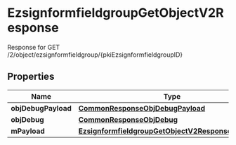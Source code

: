 

# EzsignformfieldgroupGetObjectV2Response

Response for GET /2/object/ezsignformfieldgroup/{pkiEzsignformfieldgroupID}

## Properties

| Name | Type | Description | Notes |
|------------ | ------------- | ------------- | -------------|
|**objDebugPayload** | [**CommonResponseObjDebugPayload**](CommonResponseObjDebugPayload.md) |  |  |
|**objDebug** | [**CommonResponseObjDebug**](CommonResponseObjDebug.md) |  |  [optional] |
|**mPayload** | [**EzsignformfieldgroupGetObjectV2ResponseMPayload**](EzsignformfieldgroupGetObjectV2ResponseMPayload.md) |  |  |



